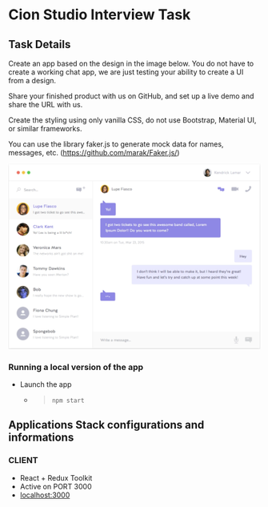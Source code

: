 # Cion Studio Interview Task


## Task Details

Create an app based on the design in the image below. You do not have to create a working chat app, we are just testing your ability to create a UI from a design. 

Share your finished product with us on GitHub, and set up a live demo and share the URL with us. 

Create the styling using only vanilla CSS, do not use Bootstrap, Material UI, or similar frameworks. 

You can use the library faker.js to generate mock data for names, messages, etc. (https://github.com/marak/Faker.js/)


![Design](./ui-design.png "UI Design")

### Running a local version of the app

- Launch the app
	- > `npm start`
		

## Applications Stack configurations and informations

### CLIENT
- React + Redux Toolkit
- Active on PORT 3000
- [localhost:3000](http://localhost:3000)